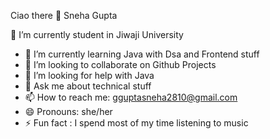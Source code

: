 Ciao there 👋 Sneha Gupta


🔭 I’m currently student in Jiwaji University 
- 🌱 I’m currently learning Java with  Dsa and Frontend stuff
- 👯 I’m looking to collaborate on Github Projects
- 🤔 I’m looking for help with Java 
- 💬 Ask me about technical stuff
- 📫 How to reach me: gguptasneha2810@gmail.com
- 😄 Pronouns: she/her
- ⚡ Fun fact : I spend most of my time listening to music 
